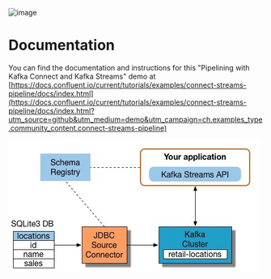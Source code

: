 ![image](../images/confluent-logo-300-2.png)
  
# Documentation

You can find the documentation and instructions for this "Pipelining with Kafka Connect and Kafka Streams" demo at [https://docs.confluent.io/current/tutorials/examples/connect-streams-pipeline/docs/index.html](https://docs.confluent.io/current/tutorials/examples/connect-streams-pipeline/docs/index.html?utm_source=github&utm_medium=demo&utm_campaign=ch.examples_type.community_content.connect-streams-pipeline)

![image](docs/images/blog_connect_streams_diag.jpg)
